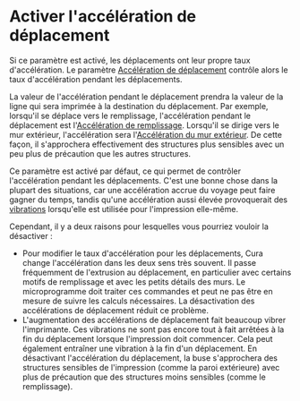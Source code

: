 Activer l'accélération de déplacement
====
Si ce paramètre est activé, les déplacements ont leur propre taux d'accélération. Le paramètre [Accélération de déplacement](acceleration_travel.md) contrôle alors le taux d'accélération pendant les déplacements.

La valeur de l'accélération pendant le déplacement prendra la valeur de la ligne qui sera imprimée à la destination du déplacement. Par exemple, lorsqu'il se déplace vers le remplissage, l'accélération pendant le déplacement est l'[Accélération de remplissage](acceleration_infill.md). Lorsqu'il se dirige vers le mur extérieur, l'accélération sera l'[Accélération du mur extérieur](acceleration_wall_0.md). De cette façon, il s'approchera effectivement des structures plus sensibles avec un peu plus de précaution que les autres structures.

Ce paramètre est activé par défaut, ce qui permet de contrôler l'accélération pendant les déplacements. C'est une bonne chose dans la plupart des situations, car une accélération accrue du voyage peut faire gagner du temps, tandis qu'une accélération aussi élevée provoquerait des [vibrations](../troubleshooting/ringing.md) lorsqu'elle est utilisée pour l'impression elle-même.

Cependant, il y a deux raisons pour lesquelles vous pourriez vouloir la désactiver :

* Pour modifier le taux d'accélération pour les déplacements, Cura change l'accélération dans les deux sens très souvent. Il passe fréquemment de l'extrusion au déplacement, en particulier avec certains motifs de remplissage et avec les petits détails des murs. Le microprogramme doit traiter ces commandes et peut ne pas être en mesure de suivre les calculs nécessaires. La désactivation des accélérations de déplacement réduit ce problème.
* L'augmentation des accélérations de déplacement fait beaucoup vibrer l'imprimante. Ces vibrations ne sont pas encore tout à fait arrêtées à la fin du déplacement lorsque l'impression doit commencer. Cela peut également entraîner une vibration à la fin d'un déplacement. En désactivant l'accélération du déplacement, la buse s'approchera des structures sensibles de l'impression (comme la paroi extérieure) avec plus de précaution que des structures moins sensibles (comme le remplissage).


